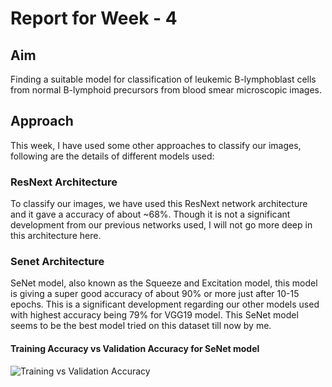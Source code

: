 # Report for Week - 4

## Aim

Finding a suitable model for classification of leukemic B-lymphoblast cells from normal B-lymphoid precursors from blood smear microscopic images.

## Approach

This week, I have used some other approaches to classify our images, following are the details of different models used:


### ResNext Architecture 

To classify our images, we have used this ResNext network architecture and it gave a accuracy of about ~68%. 
Though it is not a significant development from our previous networks used, I will not go more deep in this architecture here. 


### Senet Architecture

SeNet model, also known as the Squeeze and Excitation model, this model is giving a super good accuracy of about 90% or more just after 10-15 epochs. This is a significant development regarding our other models used with highest accuracy being 79% for VGG19 model. 
This SeNet model seems to be the best model tried on this dataset till now by me. 

#### Training Accuracy vs Validation Accuracy for SeNet model

![Training vs Validation Accuracy](/TAccuracy%20vs%20VAccuracy.jpeg)